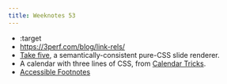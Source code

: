 ```yaml
---
title: Weeknotes 53
---
```

- :target
- https://3perf.com/blog/link-rels/
- [Take five](https://madmurphy.github.io/takefive.css/), a semantically-consistent pure-CSS slide renderer.
- A calendar with three lines of CSS, from [Calendar Tricks](https://calendartricks.com/a-calendar-in-three-lines-of-css/).
- [Accessible Footnotes](https://www.sitepoint.com/accessible-footnotes-css/)
 